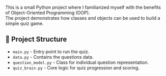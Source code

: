 This is a small Python project where I familiarized myself with the benefits of Object-Oriented Programming (OOP).  
The project demonstrates how classes and objects can be used to build a simple quiz game.

## 📂 Project Structure

- `main.py` - Entry point to run the quiz.
- `data.py` - Contains the questions data.
- `question_model.py` - Class for individual question representation.
- `quiz_brain.py` - Core logic for quiz progression and scoring.
